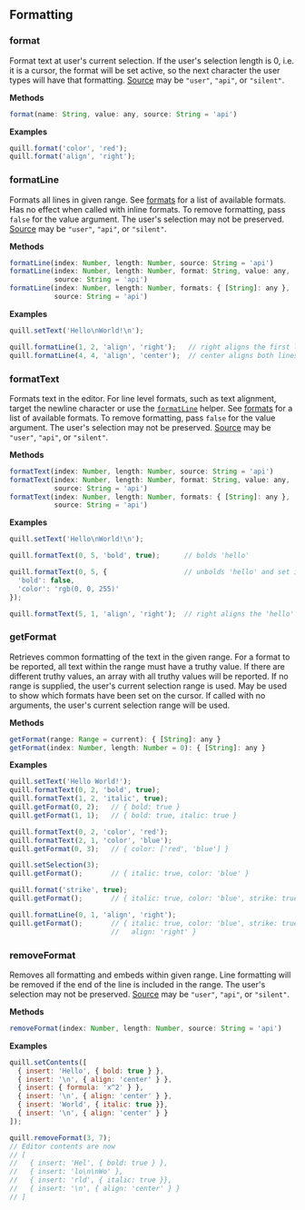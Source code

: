 ## Formatting

### format

Format text at user's current selection. If the user's selection length is 0, i.e. it is a cursor, the format will be set active, so the next character the user types will have that formatting. [Source](/docs/api/#events) may be `"user"`, `"api"`, or `"silent"`.

**Methods**

```javascript
format(name: String, value: any, source: String = 'api')
```

**Examples**

```javascript
quill.format('color', 'red');
quill.format('align', 'right');
```

### formatLine

Formats all lines in given range. See [formats](/docs/formats/) for a list of available formats. Has no effect when called with inline formats. To remove formatting, pass `false` for the value argument. The user's selection may not be preserved. [Source](/docs/api/#events) may be `"user"`, `"api"`, or `"silent"`.

**Methods**

```javascript
formatLine(index: Number, length: Number, source: String = 'api')
formatLine(index: Number, length: Number, format: String, value: any,
           source: String = 'api')
formatLine(index: Number, length: Number, formats: { [String]: any },
           source: String = 'api')
```

**Examples**

```javascript
quill.setText('Hello\nWorld!\n');

quill.formatLine(1, 2, 'align', 'right');   // right aligns the first line
quill.formatLine(4, 4, 'align', 'center');  // center aligns both lines
```

### formatText

Formats text in the editor. For line level formats, such as text alignment, target the newline character or use the [`formatLine`](#formatline) helper. See [formats](/docs/formats/) for a list of available formats. To remove formatting, pass `false` for the value argument. The user's selection may not be preserved. [Source](/docs/api/#events) may be `"user"`, `"api"`, or `"silent"`.

**Methods**

```javascript
formatText(index: Number, length: Number, source: String = 'api')
formatText(index: Number, length: Number, format: String, value: any,
           source: String = 'api')
formatText(index: Number, length: Number, formats: { [String]: any },
           source: String = 'api')
```

**Examples**

```javascript
quill.setText('Hello\nWorld!\n');

quill.formatText(0, 5, 'bold', true);      // bolds 'hello'

quill.formatText(0, 5, {                   // unbolds 'hello' and set its color to blue
  'bold': false,
  'color': 'rgb(0, 0, 255)'
});

quill.formatText(5, 1, 'align', 'right');  // right aligns the 'hello' line
```

### getFormat

Retrieves common formatting of the text in the given range. For a format to be reported, all text within the range must have a truthy value. If there are different truthy values, an array with all truthy values will be reported. If no range is supplied, the user's current selection range is used. May be used to show which formats have been set on the cursor. If called with no arguments, the user's current selection range will be used.

**Methods**

```javascript
getFormat(range: Range = current): { [String]: any }
getFormat(index: Number, length: Number = 0): { [String]: any }
```

**Examples**

```javascript
quill.setText('Hello World!');
quill.formatText(0, 2, 'bold', true);
quill.formatText(1, 2, 'italic', true);
quill.getFormat(0, 2);   // { bold: true }
quill.getFormat(1, 1);   // { bold: true, italic: true }

quill.formatText(0, 2, 'color', 'red');
quill.formatText(2, 1, 'color', 'blue');
quill.getFormat(0, 3);   // { color: ['red', 'blue'] }

quill.setSelection(3);
quill.getFormat();       // { italic: true, color: 'blue' }

quill.format('strike', true);
quill.getFormat();       // { italic: true, color: 'blue', strike: true }

quill.formatLine(0, 1, 'align', 'right');
quill.getFormat();       // { italic: true, color: 'blue', strike: true,
                         //   align: 'right' }
```

### removeFormat

Removes all formatting and embeds within given range. Line formatting will be removed if the end of the line is included in the range. The user's selection may not be preserved. [Source](/docs/api/#events) may be `"user"`, `"api"`, or `"silent"`.

**Methods**

```javascript
removeFormat(index: Number, length: Number, source: String = 'api')
```

**Examples**

```javascript
quill.setContents([
  { insert: 'Hello', { bold: true } },
  { insert: '\n', { align: 'center' } },
  { insert: { formula: 'x^2' } },
  { insert: '\n', { align: 'center' } },
  { insert: 'World', { italic: true }},
  { insert: '\n', { align: 'center' } }
]);

quill.removeFormat(3, 7);
// Editor contents are now
// [
//   { insert: 'Hel', { bold: true } },
//   { insert: 'lo\n\nWo' },
//   { insert: 'rld', { italic: true }},
//   { insert: '\n', { align: 'center' } }
// ]

```
